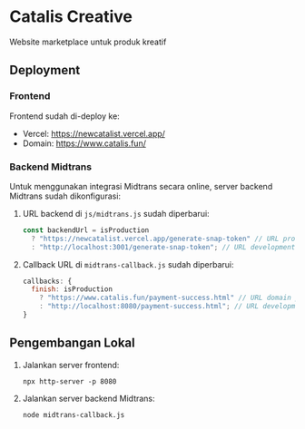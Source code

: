 # Catalis Creative

Website marketplace untuk produk kreatif

## Deployment

### Frontend

Frontend sudah di-deploy ke:

- Vercel: https://newcatalist.vercel.app/
- Domain: https://www.catalis.fun/

### Backend Midtrans

Untuk menggunakan integrasi Midtrans secara online, server backend Midtrans sudah dikonfigurasi:

1. URL backend di `js/midtrans.js` sudah diperbarui:

   ```javascript
   const backendUrl = isProduction
     ? "https://newcatalist.vercel.app/generate-snap-token" // URL produksi (Vercel)
     : "http://localhost:3001/generate-snap-token"; // URL development
   ```

2. Callback URL di `midtrans-callback.js` sudah diperbarui:
   ```javascript
   callbacks: {
     finish: isProduction
       ? "https://www.catalis.fun/payment-success.html" // URL domain produksi
       : "http://localhost:8080/payment-success.html"; // URL development
   }
   ```

## Pengembangan Lokal

1. Jalankan server frontend:

   ```
   npx http-server -p 8080
   ```

2. Jalankan server backend Midtrans:
   ```
   node midtrans-callback.js
   ```
